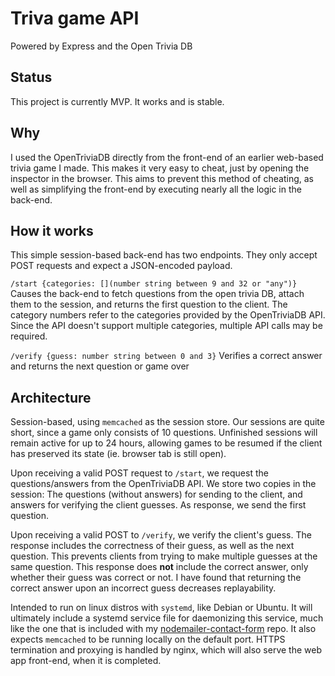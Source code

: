 # Triva game API

Powered by Express and the Open Trivia DB

## Status

This project is currently MVP. It works and is stable.

## Why

I used the OpenTriviaDB directly from the front-end of an earlier web-based trivia game I made. This makes it very easy to cheat, just by opening the inspector in the browser. This aims to prevent this method of cheating, as well as simplifying the front-end by executing nearly all the logic in the back-end.


## How it works
This simple session-based back-end has two endpoints. They only accept POST requests and expect a JSON-encoded payload.

`/start {categories: [](number string between 9 and 32 or "any")}`
Causes the back-end to fetch questions from the open trivia DB, attach them to the session, and returns the first question to the client. The category numbers refer to the categories provided by the OpenTriviaDB API. Since the API doesn't support multiple categories, multiple API calls may be required.

`/verify {guess: number string between 0 and 3}`
Verifies a correct answer and returns the next question or game over


## Architecture

Session-based, using `memcached` as the session store. Our sessions are quite short, since a game only consists of 10 questions. Unfinished sessions will remain active for up to 24 hours, allowing games to be resumed if the client has preserved its state (ie. browser tab is still open).

Upon receiving a valid POST request to `/start`, we request the questions/answers from the OpenTriviaDB API. We store two copies in the session: The questions (without answers) for sending to the client, and answers for verifying the client guesses. As response, we send the first question.

Upon receiving a valid POST to `/verify`, we verify the client's guess. The response includes the correctness of their guess, as well as the next question. This prevents clients from trying to make multiple guesses at the same question. This response does **not** include the correct answer, only whether their guess was correct or not. I have found that returning the correct answer upon an incorrect guess decreases replayability.

Intended to run on linux distros with `systemd`, like Debian or Ubuntu. It will ultimately include a systemd service file for daemonizing this service, much like the one that is included with my [nodemailer-contact-form](https://github.com/jeremy21212121/nodemailer-contact-form) repo. It also expects `memcached` to be running locally on the default port. HTTPS termination and proxying is handled by nginx, which will also serve the web app front-end, when it is completed.

